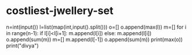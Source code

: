 # costliest-jwellery-set
n=int(input())
l=list(map(int,input().split()))
o=[]
o.append(max(l))
m=[]
for i in range(n-1):
    if l[i]<l[i+1]:
        m.append(l[i])
    else:
        m.append(l[i])
        o.append(sum(m))
        m=[]
m.append(l[-1])
o.append(sum(m))
print(max(o))
print("divya")
